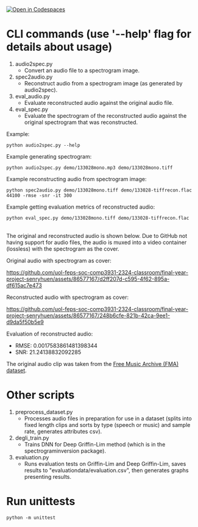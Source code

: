 [![Open in Codespaces](https://classroom.github.com/assets/launch-codespace-7f7980b617ed060a017424585567c406b6ee15c891e84e1186181d67ecf80aa0.svg)](https://classroom.github.com/open-in-codespaces?assignment_repo_id=12928530)


# CLI commands (use '--help' flag for details about usage)
1. audio2spec.py
    - Convert an audio file to a spectrogram image.
2. spec2audio.py
    - Reconstruct audio from a spectrogram image (as generated by audio2spec).
3. eval_audio.py
    - Evaluate reconstructed audio against the original audio file.
4. eval_spec.py
    - Evaluate the spectrogram of the reconstructed audio against the original spectrogram that was reconstructed.

Example:
```
python audio2spec.py --help
```

Example generating spectrogram:
```
python audio2spec.py demo/133028mono.mp3 demo/133028mono.tiff
```

Example reconstructing audio from spectrogram image:
```
python spec2audio.py demo/133028mono.tiff demo/133028-tiffrecon.flac 44100 -rmse -snr -it 300
```

Example getting evaluation metrics of reconstructed audio:
```
python eval_spec.py demo/133028mono.tiff demo/133028-tiffrecon.flac
```
\
The original and reconstructed audio is shown below. Due to GitHub not having support for audio files, the audio is muxed into a video container (lossless) with the spectrogram as the cover.

Original audio with spectrogram as cover:

https://github.com/uol-feps-soc-comp3931-2324-classroom/final-year-project-senryhuen/assets/86577167/d2ff207d-c595-4f62-895a-df615ac7e473

Reconstructed audio with spectrogram as cover:

https://github.com/uol-feps-soc-comp3931-2324-classroom/final-year-project-senryhuen/assets/86577167/248b6cfe-821b-42ca-9ee1-d9da5f50b5e9

Evaluation of reconstructed audio:
- RMSE: 0.0017583861481398344
- SNR: 21.24138832092285

The original audio clip was taken from the [Free Music Archive (FMA) dataset](https://github.com/mdeff/fma).

# Other scripts
1. preprocess_dataset.py
    - Processes audio files in preparation for use in a dataset (splits into fixed length clips and sorts by type (speech or music) and sample rate, generates attributes csv).
2. degli_train.py
    - Trains DNN for Deep Griffin-Lim method (which is in the spectrograminversion package).
3. evaluation.py
    - Runs evaluation tests on Griffin-Lim and Deep Griffin-Lim, saves results to "evaluationdata/evaluation.csv", then generates graphs presenting results.


# Run unittests
```
python -m unittest
```
